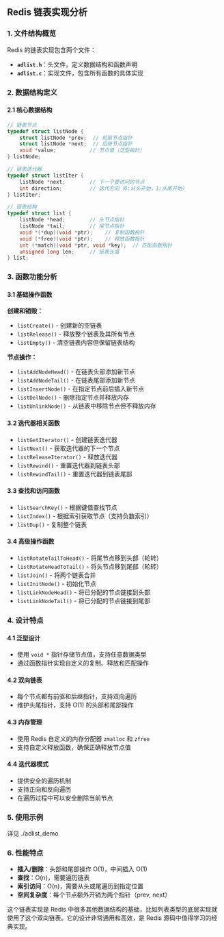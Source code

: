 ## Redis 链表实现分析

### 1. 文件结构概览

Redis 的链表实现包含两个文件：
- **`adlist.h`**：头文件，定义数据结构和函数声明
- **`adlist.c`**：实现文件，包含所有函数的具体实现

### 2. 数据结构定义

#### 2.1 核心数据结构

```c
// 链表节点
typedef struct listNode {
    struct listNode *prev;  // 前驱节点指针
    struct listNode *next;  // 后继节点指针
    void *value;           // 节点值（泛型指针）
} listNode;

// 链表迭代器
typedef struct listIter {
    listNode *next;        // 下一个要访问的节点
    int direction;         // 迭代方向（0:从头开始，1:从尾开始）
} listIter;

// 链表结构
typedef struct list {
    listNode *head;        // 头节点指针
    listNode *tail;        // 尾节点指针
    void *(*dup)(void *ptr);    // 复制函数指针
    void (*free)(void *ptr);    // 释放函数指针
    int (*match)(void *ptr, void *key);  // 匹配函数指针
    unsigned long len;     // 链表长度
} list;
```

### 3. 函数功能分析

#### 3.1 基础操作函数

**创建和销毁：**
- `listCreate()` - 创建新的空链表
- `listRelease()` - 释放整个链表及其所有节点
- `listEmpty()` - 清空链表内容但保留链表结构

**节点操作：**
- `listAddNodeHead()` - 在链表头部添加新节点
- `listAddNodeTail()` - 在链表尾部添加新节点
- `listInsertNode()` - 在指定节点前后插入新节点
- `listDelNode()` - 删除指定节点并释放内存
- `listUnlinkNode()` - 从链表中移除节点但不释放内存

#### 3.2 迭代器相关函数

- `listGetIterator()` - 创建链表迭代器
- `listNext()` - 获取迭代器的下一个节点
- `listReleaseIterator()` - 释放迭代器
- `listRewind()` - 重置迭代器到链表头部
- `listRewindTail()` - 重置迭代器到链表尾部

#### 3.3 查找和访问函数

- `listSearchKey()` - 根据键值查找节点
- `listIndex()` - 根据索引获取节点（支持负数索引）
- `listDup()` - 复制整个链表

#### 3.4 高级操作函数

- `listRotateTailToHead()` - 将尾节点移到头部（轮转）
- `listRotateHeadToTail()` - 将头节点移到尾部（轮转）
- `listJoin()` - 将两个链表合并
- `listInitNode()` - 初始化节点
- `listLinkNodeHead()` - 将已分配的节点链接到头部
- `listLinkNodeTail()` - 将已分配的节点链接到尾部

### 4. 设计特点

#### 4.1 泛型设计
- 使用 `void *` 指针存储节点值，支持任意数据类型
- 通过函数指针实现自定义的复制、释放和匹配操作

#### 4.2 双向链表
- 每个节点都有前驱和后继指针，支持双向遍历
- 维护头尾指针，支持 O(1) 的头部和尾部操作

#### 4.3 内存管理
- 使用 Redis 自定义的内存分配器 `zmalloc` 和 `zfree`
- 支持自定义释放函数，确保正确释放节点值

#### 4.4 迭代器模式
- 提供安全的遍历机制
- 支持正向和反向遍历
- 在遍历过程中可以安全删除当前节点

### 5. 使用示例

详见 ./adlist_demo


### 6. 性能特点

- **插入/删除**：头部和尾部操作 O(1)，中间插入 O(1)
- **查找**：O(n)，需要遍历链表
- **索引访问**：O(n)，需要从头或尾遍历到指定位置
- **空间复杂度**：每个节点额外开销为两个指针（prev, next）

这个链表实现是 Redis 中很多其他数据结构的基础，比如列表类型的底层实现就使用了这个双向链表。它的设计非常通用和高效，是 Redis 源码中值得学习的经典实现。